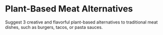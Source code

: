 # Plant-Based Meat Alternatives

Suggest 3 creative and flavorful plant-based alternatives to traditional meat dishes, such as burgers, tacos, or pasta sauces.